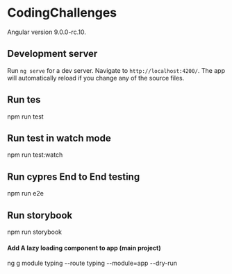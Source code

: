 # CodingChallenges

Angular  version 9.0.0-rc.10.

## Development server

Run `ng serve` for a dev server. Navigate to `http://localhost:4200/`. The app will automatically reload if you change any of the source files.

## Run tes 

npm run test

## Run test in watch mode

npm run test:watch

## Run cypres End to End testing

npm run e2e

## Run storybook

npm run storybook

#### Add A lazy loading component to app (main project)

ng g module typing --route typing --module=app --dry-run 
